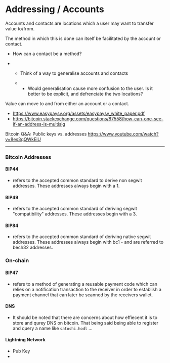 # Addressing / Accounts

Accounts and contacts are locations which a user may want to transfer value to/from.

The method in which this is done can itself be facilitated by the account or contact.

- How can a contact be a method?

- - Think of a way to generalise accounts and contacts

  - - Would generalisation cause more confusion to the user. Is it better to be explicit, and defrenciate the two locations?

Value can move to and from either an account or a contact.

- https://www.easypaysy.org/assets/easypaysy_white_paper.pdf
- https://bitcoin.stackexchange.com/questions/87558/how-can-one-see-if-an-address-is-multisig

Bitcoin Q&A: Public keys vs. addresses https://www.youtube.com/watch?v=8es3qQWkEiU

---

### Bitcoin Addresses

#### BIP44

- refers to the accepted common standard to derive non segwit addresses. These addresses always begin with a 1.

#### BIP49

- refers to the accepted common standard of deriving segwit "compatibility" addresses. These addresses begin with a 3.

#### BIP84

- refers to the accepted common standard of deriving native segwit addresses. These addresses always begin with bc1 - and are referred to bech32 addresses. 

### On-chain

#### BIP47

- refers to a method of generating a reusable payment code which can relies on a notification transaction to the receiver in order to establish a payment channel that can later be scanned by the receivers wallet.

#### DNS

- It should be noted that there are concerns about how effiecent it is to store and qurey DNS on bitcoin. That being said being able to register and query a name like `satoshi.hodl` ...

#### Lightning Network

- Pub Key
- 

